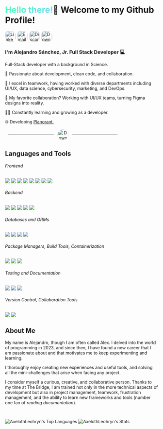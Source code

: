 <h1><span style="display: inline-block;
  color: transparent;
  background-image: linear-gradient(to right, #50ffbc, #73d9f0);
  -webkit-background-clip: text;
  background-clip: text;
  text-shadow: none; ">Hello there!</span>👋 Welcome to my Github Profile!</h2>
<div style="display:flex; gap:5px">
  <a href="https://www.linkedin.com/in/alejandro-s%C3%A1nchez-sergueev/" target="_blank">
    <img style="border-radius:10px; overflow:hidden" src="https://img.shields.io/static/v1?message=LinkedIn&logo=linkedin&label=&color=0077B5&logoColor=white&labelColor=&style=for-the-badge" height="35" alt="LinkedIn Logo"  />
  </a>
  <a href="mailto:alejandro.sanserg@gmail.com" target="_blank">
    <img style="border-radius:10px; overflow:hidden" src="https://img.shields.io/static/v1?message=Gmail&logo=gmail&label=&color=D14836&logoColor=white&labelColor=&style=for-the-badge" height="35" alt="Email Logo"  />
  </a>
  <a href="https://www.discordapp.com/users/79590746373496832" target="_blank">
    <img style="border-radius:10px; overflow:hidden" src="https://img.shields.io/static/v1?message=Discord&logo=discord&label=&color=7289DA&logoColor=white&labelColor=&style=for-the-badge" height="35" alt="Discord Logo"  />
  <a href="https://github.com/AxelothLeohryn/AxelothLeohryn/blob/main/CV%20(ENG)%20-%20Alejandro%20Sanchez%20Sergueev.pdf" target="_blank">
    <img style="border-radius:10px; overflow:hidden" src="https://img.shields.io/static/v1?message=CV&logo=readdotcv&label=&color=D14836&logoColor=white&labelColor=&style=for-the-badge" height="35" alt="Download CV" />
</a>
</div>
<h3> I'm Alejandro Sánchez, Jr. Full Stack Developer 💻</h3>
<p> Full-Stack developer with a background in Science.
  
 🚀 Passionate about development, clean code, and collaboration.

🤝 I excel in teamwork, having worked with diverse departments including UI/UX, data science, cybersecurity, marketing, and DevOps.

🎨 My favorite collaboration? Working with UI/UX teams, turning Figma designs into reality.

🧑‍🎓 Constantly learning and growing as a developer.

🌐 Developing <a href="https://planorant.com">Planorant.</a>

</p>

<div style="display: flex; justify-content:middle; align-items:center" align="center">
  <hr/ style="width:30%; margin: 0px 10px">
    <a style="border: 2px solid white; border-radius:20px; overflow:hidden" href="https://alejandro.sanserg-portfolio.com/" target="_blank">
      <img src="https://img.shields.io/badge/my_portfolio-000?style=for-the-badge&logo=htmx&logoColor=black&color=FFF" height="35" alt="Download CV"  />
    </a>
  <hr/ style="width:30%; margin: 0px 10px">
</div>

## Languages and Tools

<div>
  <h6>Frontend</h6>
    <img src="https://img.shields.io/badge/react-%2320232a.svg?&style=for-the-badge&logo=react&logoColor=%2361DAFB"/>
    <img src="https://shields.io/badge/TypeScript-3178C6?&style=for-the-badge&logo=TypeScript&logoColor=FFF"/> 
    <img src="https://img.shields.io/badge/javascript%20-%23323330.svg?&style=for-the-badge&logo=javascript&logoColor=%23F7DF1E"/> 
    <img src="https://img.shields.io/badge/html5%20-%23E34F26.svg?&style=for-the-badge&logo=html5&logoColor=white"/> 
    <img src="https://img.shields.io/badge/css3%20-%231572B6.svg?&style=for-the-badge&logo=css3&logoColor=white"/>
    <img src="https://img.shields.io/badge/Sass-CC6699?&style=for-the-badge&logo=sass&logoColor=white"/>
    <img src="https://img.shields.io/badge/Tailwind_CSS-%2338B2AC.svg?&style=for-the-badge&logo=tailwind-css&logoColor=white"/>
    <img src="https://img.shields.io/badge/Redux-764ABC?&style=for-the-badge&logo=redux&logoColor=white"/>

  <br>
  <h6>Backend</h6>
    <img src="https://img.shields.io/badge/node.js%20-%2343853D.svg?&style=for-the-badge&logo=node.js&logoColor=white"/> 
    <img src="https://img.shields.io/badge/express.js-%23404d59.svg?style=for-the-badge&logo=express&logoColor=%2361DAFB"/>
    <img src="https://img.shields.io/badge/Firebase-039BE5?style=for-the-badge&logo=Firebase&logoColor=white"/>
    <img src="https://img.shields.io/badge/JWT-000000?style=for-the-badge&logo=json-web-tokens&logoColor=white"/>
    <img src="https://img.shields.io/badge/Auth0-EB5424?style=for-the-badge&logo=auth0&logoColor=white"/>
<!--     <img src="https://img.shields.io/badge/Passport-32CD32?style=for-the-badge&logo=passport&logoColor=white"/> -->

  <br>
    <!-- Databases -->
  <h6>Databases and ORMs</h6>
    <img src="https://img.shields.io/badge/PostgreSQL-316192?style=for-the-badge&logo=postgresql&logoColor=white"/> 
    <img src="https://img.shields.io/badge/MongoDB-4EA94B?style=for-the-badge&logo=mongodb&logoColor=white"/> 
    <img src="https://img.shields.io/badge/sequelize-323330?style=for-the-badge&logo=sequelize&logoColor=blue"/>
  <img src="https://img.shields.io/badge/Mongoose-880000?style=for-the-badge&logo=mongoose&logoColor=white"/>

  <br>
  <h6>Package Managers, Build Tools, Containerization</h6>
    <img src="https://img.shields.io/badge/NPM-%23CB3837.svg?style=for-the-badge&logo=npm&logoColor=white"/> 
    <img src="https://img.shields.io/badge/vite-%23646CFF.svg?style=for-the-badge&logo=vite&logoColor=white"/> 
    <img src="https://img.shields.io/badge/Docker-2496ED?style=for-the-badge&logo=docker&logoColor=white"/>
  <br>
    <!-- Containerization and Testing -->
  <h6>Testing and Documentation</h6>
    <img src="https://img.shields.io/badge/Jest-C21325?style=for-the-badge&logo=jest&logoColor=white"/>
    <img src="https://img.shields.io/badge/Cypress-17202C?style=for-the-badge&logo=cypress&logoColor=white"/>
    <img src="https://img.shields.io/badge/Swagger-85EA2D?style=for-the-badge&logo=swagger&logoColor=white"/>

  <br>
  <h6>Version Control, Collaboration Tools</h6>
    <!-- Version Control -->
    <img src="https://img.shields.io/badge/git%20-%23F05033.svg?&style=for-the-badge&logo=git&logoColor=white"/>
    <!-- Productivity Tools -->
    <img src="https://img.shields.io/badge/Trello-0052CC?style=for-the-badge&logo=trello&logoColor=white"/>
</div>

## About Me

My name is Alejandro, though I am often called Alex. I delved into the world of programming in 2023, and since then, I have found a new career that I am passionate about and that motivates me to keep experimenting and learning.

I thoroughly enjoy creating new experiences and useful tools, and solving all the mini-challenges that arise when facing any project.

I consider myself a curious, creative, and collaborative person. Thanks to my time at The Bridge, I am trained not only in the more technical aspects of development but also in project management, teamwork, frustration management, and the ability to learn new frameworks and tools (number one fan of _reading documentation_).

<br>

![AxelothLeohryn's Top Languages](https://github-readme-stats.vercel.app/api/top-langs/?username=AxelothLeohryn&theme=vue-dark&show_icons=true&hide_border=true&layout=compact)
![AxelothLeohryn's Stats](https://github-readme-stats.vercel.app/api?username=AxelothLeohryn&theme=vue-dark&show_icons=true&hide_border=true&count_private=true)
